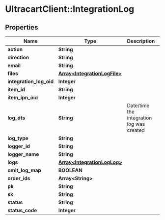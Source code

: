 # UltracartClient::IntegrationLog

## Properties
Name | Type | Description | Notes
------------ | ------------- | ------------- | -------------
**action** | **String** |  | [optional] 
**direction** | **String** |  | [optional] 
**email** | **String** |  | [optional] 
**files** | [**Array&lt;IntegrationLogFile&gt;**](IntegrationLogFile.md) |  | [optional] 
**integration_log_oid** | **Integer** |  | [optional] 
**item_id** | **String** |  | [optional] 
**item_ipn_oid** | **Integer** |  | [optional] 
**log_dts** | **String** | Date/time the integration log was created | [optional] 
**log_type** | **String** |  | [optional] 
**logger_id** | **String** |  | [optional] 
**logger_name** | **String** |  | [optional] 
**logs** | [**Array&lt;IntegrationLogLog&gt;**](IntegrationLogLog.md) |  | [optional] 
**omit_log_map** | **BOOLEAN** |  | [optional] 
**order_ids** | **Array&lt;String&gt;** |  | [optional] 
**pk** | **String** |  | [optional] 
**sk** | **String** |  | [optional] 
**status** | **String** |  | [optional] 
**status_code** | **Integer** |  | [optional] 


